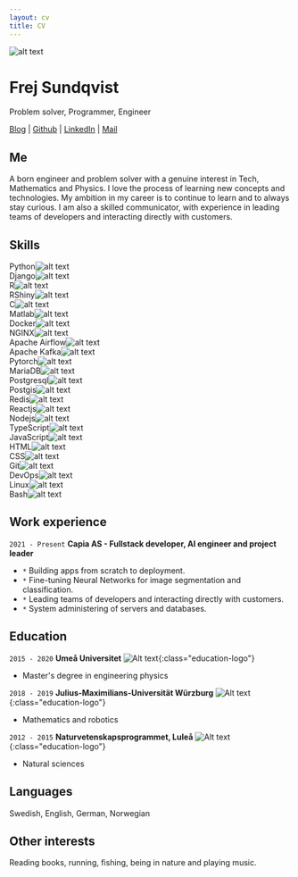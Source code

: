 ```yaml
---
layout: cv
title: CV
---
```

<!-- ![Alt text]({{ site.baseurl }}/images/frej.jpg) -->
<div id="profile_pic">
    <img src="{{ site.baseurl }}/cv/images/frej.jpg" alt="alt text">
</div>

# Frej Sundqvist
Problem solver, Programmer, Engineer

<div id="webaddress">
<a href="https://myosq.github.io" target="_blank">Blog</a>
| 
<a href="https://github.com/MyosQ" target="_blank">Github</a>
|
<a href="https://www.linkedin.com/in/frej-sundqvist-b8a49a14b/" target="_blank">LinkedIn</a>
|
<a href="mailto:frejsundqvist@protonmail.com" target="_blank">Mail</a>
</div>

<!-- <div id="webaddress">
<a href="myosq.github.io" target="_blank">myosq.github.io</a>
|
<a href="github.com/MyosQ" target="_blank">github.com/MyosQ</a>
|
<a href="linkedin.com/in/frej-sundqvist-b8a49a14b/" target="_blank">linkedin.com/in/frej-sundqvist-b8a49a14b/</a>
|
<a href="mailto:frefrejsundqvist@protonmail.com" target="_blank">frejsundqvist@protonmail.com</a>
</div> -->

<!-- ## Currently
Working at Capia AS in Tromsø, Norway. -->
<!-- Developing apps using Django, Reactjs and RShiny among others. Working with databases like MariaDB and Postgres, including postgis. Both directly in SQL and through ORM's. I Deploy apps using docker and nginx as reverse proxy. Experienced at writing dockerfiles, using dockercompose, and some kubernetes. -->

## Me
A born engineer and problem solver with a genuine interest in Tech, Mathematics and Physics. I love the process of learning new concepts and technologies. My ambition in my career is to continue to learn and to always stay curious. I am also a skilled communicator, with experience in leading teams of developers and interacting directly with customers.


## Skills

<!-- List of label+image. Some one same line -->

<div class="tech-skill-list">
    <div class="tech-skill">Python<img src="./images/Python.svg" alt="alt text"></div>
    <div class="tech-skill">Django<img src="./images/django.png" alt="alt text"></div>
    <div class="tech-skill">R<img src="./images/r.svg" alt="alt text"></div>
    <div class="tech-skill">RShiny<img src="./images/rshiny.png" alt="alt text"></div>
    <div class="tech-skill">C<img src="./images/c.png" alt="alt text"></div>
    <div class="tech-skill">Matlab<img src="./images/matlab.png" alt="alt text"></div>
</div>

<div class="tech-skill-list">
    <div class="tech-skill">Docker<img src="./images/docker.png" alt="alt text"></div>
    <div class="tech-skill">NGINX<img src="./images/nginx.png" alt="alt text"></div>
    <div class="tech-skill">Apache Airflow<img src="./images/airflow.png" alt="alt text"></div>
    <div class="tech-skill">Apache Kafka<img src="./images/kafka.png" alt="alt text"></div>
</div>

<div class="tech-skill-list">
    <div class="tech-skill">Pytorch<img src="./images/pytorch.png" alt="alt text"></div>
</div>

<div class="tech-skill-list">
    <div class="tech-skill">MariaDB<img src="./images/mariadb.png" alt="alt text"></div>
    <div class="tech-skill">Postgresql<img src="./images/postgresql.png" alt="alt text"></div>
    <div class="tech-skill">Postgis<img src="./images/postgis.png" alt="alt text"></div>
    <div class="tech-skill">Redis<img src="./images/redis.png" alt="alt text"></div>
</div>

<div class="tech-skill-list">
    <div class="tech-skill">Reactjs<img src="./images/react.png" alt="alt text"></div>
    <div class="tech-skill">Nodejs<img src="./images/nodejs.png" alt="alt text"></div>
    <div class="tech-skill">TypeScript<img src="./images/typescript.png" alt="alt text"></div>
    <div class="tech-skill">JavaScript<img src="./images/javascript.png" alt="alt text"></div>
    <div class="tech-skill">HTML<img src="./images/html5.png" alt="alt text"></div>
    <div class="tech-skill">CSS<img src="./images/css3.png" alt="alt text"></div>
</div>

<div class="tech-skill-list">
    <div class="tech-skill">Git<img src="./images/git.png" alt="alt text"></div>
    <div class="tech-skill">DevOps<img src="./images/devops.png" alt="alt text"></div>
    <div class="tech-skill">Linux<img src="./images/linux.png" alt="alt text"></div>
    <div class="tech-skill">Bash<img src="./images/bash.png" alt="alt text"></div>
</div>

## Work experience

`2021 - Present`
__Capia AS - Fullstack developer, AI engineer and project leader__  

- `*` Building apps from scratch to deployment.
- `*` Fine-tuning Neural Networks for image segmentation and classification.
- `*` Leading teams of developers and interacting directly with customers.
- `*` System administering of servers and databases.

## Education

`2015 - 2020`
__Umeå Universitet__ ![Alt text](./images/umea.jpg){:class="education-logo"}
- Master's degree in engineering physics


`2018 - 2019`
__Julius-Maximilians-Universität Würzburg__ ![Alt text](./images/wuerzburg.png){:class="education-logo"}
- Mathematics and robotics

`2012 - 2015`
__Naturvetenskapsprogrammet, Luleå__ ![Alt text](./images/lulea.png){:class="education-logo"}
- Natural sciences

## Languages

Swedish, English, German, Norwegian

## Other interests

Reading books, running, fishing, being in nature and playing music.

<!-- ### Footer

Last updated: May 2013 -->


